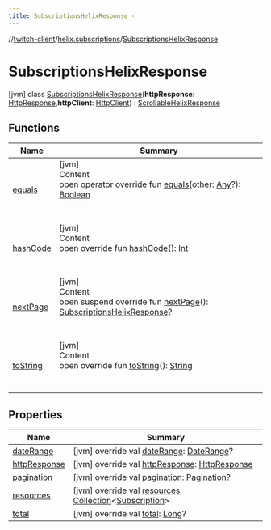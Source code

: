 ```yaml
---
title: SubscriptionsHelixResponse -
---
```

//[twitch-client](../../index.md)/[helix.subscriptions](../index.md)/[SubscriptionsHelixResponse](index.md)



# SubscriptionsHelixResponse  
 [jvm] class [SubscriptionsHelixResponse](index.md)(**httpResponse**: [HttpResponse](),**httpClient**: [HttpClient]()) : [ScrollableHelixResponse](../../helix.http.model/-scrollable-helix-response/index.md)   


## Functions  
  
|  Name|  Summary| 
|---|---|
| [equals](https://kotlinlang.org/api/latest/jvm/stdlib/kotlin/-any/equals.html)| [jvm]  <br>Content  <br>open operator override fun [equals](https://kotlinlang.org/api/latest/jvm/stdlib/kotlin/-any/equals.html)(other: [Any](https://kotlinlang.org/api/latest/jvm/stdlib/kotlin/-any/index.html)?): [Boolean](https://kotlinlang.org/api/latest/jvm/stdlib/kotlin/-boolean/index.html)  <br><br><br>
| [hashCode](https://kotlinlang.org/api/latest/jvm/stdlib/kotlin/-any/hash-code.html)| [jvm]  <br>Content  <br>open override fun [hashCode](https://kotlinlang.org/api/latest/jvm/stdlib/kotlin/-any/hash-code.html)(): [Int](https://kotlinlang.org/api/latest/jvm/stdlib/kotlin/-int/index.html)  <br><br><br>
| [nextPage](next-page.md)| [jvm]  <br>Content  <br>open suspend override fun [nextPage](next-page.md)(): [SubscriptionsHelixResponse](index.md)?  <br><br><br>
| [toString](https://kotlinlang.org/api/latest/jvm/stdlib/kotlin/-any/to-string.html)| [jvm]  <br>Content  <br>open override fun [toString](https://kotlinlang.org/api/latest/jvm/stdlib/kotlin/-any/to-string.html)(): [String](https://kotlinlang.org/api/latest/jvm/stdlib/kotlin/-string/index.html)  <br><br><br>


## Properties  
  
|  Name|  Summary| 
|---|---|
| [dateRange](index.md#helix.subscriptions/SubscriptionsHelixResponse/dateRange/#/PointingToDeclaration/)|  [jvm] override val [dateRange](index.md#helix.subscriptions/SubscriptionsHelixResponse/dateRange/#/PointingToDeclaration/): [DateRange](../../helix.http.model/-date-range/index.md)?   <br>
| [httpResponse](index.md#helix.subscriptions/SubscriptionsHelixResponse/httpResponse/#/PointingToDeclaration/)|  [jvm] override val [httpResponse](index.md#helix.subscriptions/SubscriptionsHelixResponse/httpResponse/#/PointingToDeclaration/): [HttpResponse]()   <br>
| [pagination](index.md#helix.subscriptions/SubscriptionsHelixResponse/pagination/#/PointingToDeclaration/)|  [jvm] override val [pagination](index.md#helix.subscriptions/SubscriptionsHelixResponse/pagination/#/PointingToDeclaration/): [Pagination](../../helix.http.model/-pagination/index.md)?   <br>
| [resources](index.md#helix.subscriptions/SubscriptionsHelixResponse/resources/#/PointingToDeclaration/)|  [jvm] override val [resources](index.md#helix.subscriptions/SubscriptionsHelixResponse/resources/#/PointingToDeclaration/): [Collection](https://kotlinlang.org/api/latest/jvm/stdlib/kotlin.collections/-collection/index.html)<[Subscription](../../helix.subscriptions.model/-subscription/index.md)>   <br>
| [total](index.md#helix.subscriptions/SubscriptionsHelixResponse/total/#/PointingToDeclaration/)|  [jvm] override val [total](index.md#helix.subscriptions/SubscriptionsHelixResponse/total/#/PointingToDeclaration/): [Long](https://kotlinlang.org/api/latest/jvm/stdlib/kotlin/-long/index.html)?   <br>

